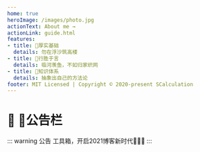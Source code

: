 ```yaml
---
home: true
heroImage: /images/photo.jpg
actionText: About me →
actionLink: guide.html
features:
- title: 🐾厚实基础
  details: 勿在浮沙筑高楼
- title: 🎯行胜于言
  details: 临河羡鱼，不如归家织网
- title: 🔄知识体系
  details: 抽象出自己的方法论
footer: MIT Licensed | Copyright © 2020-present SCalculation
---
```






# 📣 📢公告栏




::: warning  公告
工具箱，开启2021博客新时代🎹🎹🎹
:::






